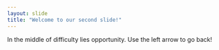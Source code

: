 ```yaml
---
layout: slide
title: "Welcome to our second slide!"
---
```

In the middle of difficulty lies opportunity.
Use the left arrow to go back!
